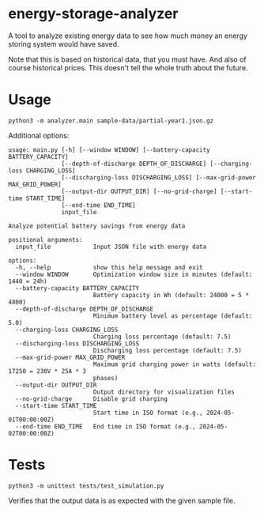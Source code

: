 # energy-storage-analyzer
A tool to analyze existing energy data to see how much money an energy storing system would have saved.

Note that this is based on historical data, that you must have. And also of course historical prices. This doesn't tell the whole truth about the future.

# Usage
`python3 -m analyzer.main sample-data/partial-year1.json.gz`

Additional options:
```
usage: main.py [-h] [--window WINDOW] [--battery-capacity BATTERY_CAPACITY]
               [--depth-of-discharge DEPTH_OF_DISCHARGE] [--charging-loss CHARGING_LOSS]
               [--discharging-loss DISCHARGING_LOSS] [--max-grid-power MAX_GRID_POWER]
               [--output-dir OUTPUT_DIR] [--no-grid-charge] [--start-time START_TIME]
               [--end-time END_TIME]
               input_file

Analyze potential battery savings from energy data

positional arguments:
  input_file            Input JSON file with energy data

options:
  -h, --help            show this help message and exit
  --window WINDOW       Optimization window size in minutes (default: 1440 = 24h)
  --battery-capacity BATTERY_CAPACITY
                        Battery capacity in Wh (default: 24000 = 5 * 4800)
  --depth-of-discharge DEPTH_OF_DISCHARGE
                        Minimum battery level as percentage (default: 5.0)
  --charging-loss CHARGING_LOSS
                        Charging loss percentage (default: 7.5)
  --discharging-loss DISCHARGING_LOSS
                        Discharging loss percentage (default: 7.5)
  --max-grid-power MAX_GRID_POWER
                        Maximum grid charging power in watts (default: 17250 = 230V * 25A * 3
                        phases)
  --output-dir OUTPUT_DIR
                        Output directory for visualization files
  --no-grid-charge      Disable grid charging
  --start-time START_TIME
                        Start time in ISO format (e.g., 2024-05-01T00:00:00Z)
  --end-time END_TIME   End time in ISO format (e.g., 2024-05-02T00:00:00Z)
```

# Tests
`python3 -m unittest tests/test_simulation.py`

Verifies that the output data is as expected with the given sample file.


